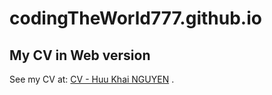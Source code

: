 # codingTheWorld777.github.io
## My CV in Web version

See my CV at: [CV - Huu Khai NGUYEN](https://codingtheworld777.github.io/) .
